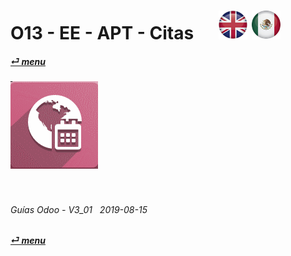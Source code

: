 # O13 - EE - APT - Citas &nbsp;&nbsp;&nbsp;&nbsp; [![en-uk](/doc/img/flg/en-uk-flg-btn-sml.png)](/en-uk/o13/ee/apt/en-uk-o13-ee-apt-appointments-guides.md) [ ![es-mx](/doc/img/flg/es-mx-flg-btn-sml.png)](/es-mx/o13/ee/apt/es-mx-o13-ee-apt-appointments-guides.md)
#### [_&#x23CE; menu_](/es-mx/o13/ee/es-mx-o13-ee-guides-menu.md "Regresar al menú de EE")  
### ![apt](/doc/img/app/big/apt.png)
[ⱽ¹²³⁴⁵⁶⁷⁸⁹⁰⁻]: # (ⱽ¹²³⁴⁵⁶⁷⁸⁹⁰⁻)

<br>

###### Guías Odoo - V3_01 &nbsp; 2019-08-15  
**[_&#x23CE; menu_](/es-mx/o13/ee/es-mx-o13-ee-guides-menu.md)**  

